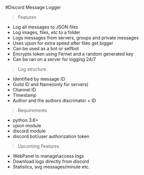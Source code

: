 #Discord Message Logger
>Features
- Log all messages to JSON files
- Log images, files, etc to a folder
- Logs messages from servers, groups and private messages
- Uses ujson for extra speed after files get bigger
- Can be used as a bot or selfbot
- Encrypts token using Fernet and a random generated key
- Can be ran on a server for logging 24/7
>Log structure
- Identified by message ID
- Guild ID and Name(only for servers)
- Channel ID
- Timestamp
- Author and the authors discrimator + ID

>Requirements
- python 3.6+
- ujson module
- discord module
- discord bot/user authorization token

>Upcoming Features
- WebPanel to manage\access logs
- Download logs directly from discord
- Statistics, avg messages/minute etc. 
